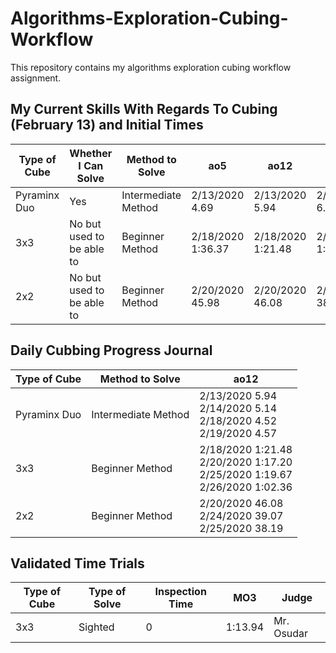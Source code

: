 # Algorithms-Exploration-Cubing-Workflow
This repository contains my algorithms exploration cubing workflow assignment. 

<h2>My Current Skills With Regards To Cubing (February 13) and Initial Times</h2>

| Type of Cube | Whether I Can Solve | Method to Solve |        ao5       |        ao12      |      ao25      |
| ------------ | ------------------- | --------------- | ---------------- | ---------------- | -------------- |
| Pyraminx Duo | Yes | Intermediate Method | 2/13/2020 4.69 | 2/13/2020 5.94| 2/14/2020 6.19 |
| 3x3 | No but used to be able to | Beginner Method | 2/18/2020 1:36.37 | 2/18/2020 1:21.48 | 2/19/2020 1:21.03 |
| 2x2 | No but used to be able to | Beginner Method | 2/20/2020 45.98 | 2/20/2020 46.08 | 2/20/2020 38.39 | 

<h2>Daily Cubbing Progress Journal</h2>

| Type of Cube | Method to Solve |        ao12      |   
| ------------ |  --------------- | ---------------- | 
| Pyraminx Duo |  Intermediate Method | 2/13/2020 5.94<br/> 2/14/2020 5.14<br/> 2/18/2020 4.52<br/> 2/19/2020 4.57| 
| 3x3 |  Beginner Method | 2/18/2020 1:21.48 <br/> 2/20/2020 1:17.20 </br> 2/25/2020 1:19.67 </br> 2/26/2020 1:02.36 | 
| 2x2 |  Beginner Method | 2/20/2020 46.08 <br/> 2/24/2020 39.07 </br> 2/25/2020 38.19|

<h2>Validated Time Trials</h2>

| Type of Cube | Type of Solve | Inspection Time |        MO3      |   Judge |
| ------------ |  --------------- | ----- | ----------- | --- |
| 3x3 | Sighted | 0 | 1:13.94 | Mr. Osudar |


